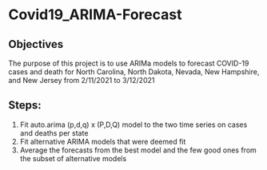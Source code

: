 # Covid19_ARIMA-Forecast

## Objectives
The purpose of this project is to use ARIMa models to forecast COVID-19 cases and death for North Carolina, North Dakota, Nevada, New Hampshire, and New Jersey from 2/11/2021 to 3/12/2021

## Steps:
1. Fit auto.arima (p,d,q) x (P,D,Q) model to the two time series on cases and deaths per state
2. Fit alternative ARIMA models that were deemed fit
3. Average the forecasts from the best model and the few good ones from the subset of alternative models

